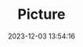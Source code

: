 ---
weight: 1
images:
- /images/edited/133.jpeg
title: Picture
date: 2023-12-03 13:54:16
tags: [luminarneo,work,ILCE7M3,70.0]
---